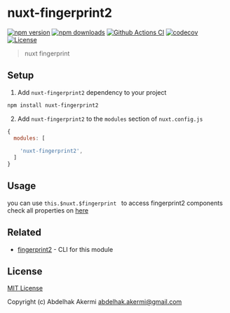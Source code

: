 # nuxt-fingerprint2

[![npm version][npm-version-src]][npm-version-href]
[![npm downloads][npm-downloads-src]][npm-downloads-href]
[![Github Actions CI][github-actions-ci-src]][github-actions-ci-href]
[![codecov](https://codecov.io/gh/abakermi/nuxt-fingerprint2/branch/master/graph/badge.svg)](https://codecov.io/gh/abakermi/nuxt-fingerprint2)
[![License][license-src]][license-href]

> nuxt fingerprint



## Setup

1. Add `nuxt-fingerprint2` dependency to your project

```bash
npm install nuxt-fingerprint2
```

2. Add `nuxt-fingerprint2` to the `modules` section of `nuxt.config.js`

```js
{
  modules: [
 
    'nuxt-fingerprint2',
  ]
}
```

## Usage

you can use ```this.$nuxt.$fingerprint ``` to access fingerprint2 components
check all properties  on [here](https://github.com/fingerprintjs/fingerprintjs2)

## Related

- [fingerprint2](https://github.com/fingerprintjs/fingerprintjs2) - CLI for this module

## License

[MIT License](./LICENSE)

Copyright (c) Abdelhak Akermi <abdelhak.akermi@gmail.com>

<!-- Badges -->
[npm-version-src]: https://img.shields.io/npm/v/nuxt-fingerprint2/latest.svg
[npm-version-href]: https://npmjs.com/package/nuxt-fingerprint2

[npm-downloads-src]: https://img.shields.io/npm/dt/nuxt-fingerprint2.svg
[npm-downloads-href]: https://npmjs.com/package/nuxt-fingerprint2

[github-actions-ci-src]: https://github.com//workflows/ci/badge.svg
[github-actions-ci-href]: https://github.com//actions?query=workflow%3Aci


[license-src]: https://img.shields.io/npm/l/nuxt-fingerprint2.svg
[license-href]: https://npmjs.com/package/nuxt-fingerprint2
